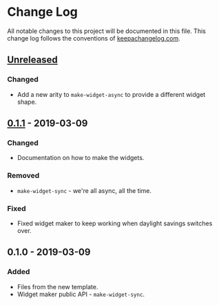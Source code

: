 # Change Log
All notable changes to this project will be documented in this file. This change log follows the conventions of [keepachangelog.com](http://keepachangelog.com/).

## [Unreleased]
### Changed
- Add a new arity to `make-widget-async` to provide a different widget shape.

## [0.1.1] - 2019-03-09
### Changed
- Documentation on how to make the widgets.

### Removed
- `make-widget-sync` - we're all async, all the time.

### Fixed
- Fixed widget maker to keep working when daylight savings switches over.

## 0.1.0 - 2019-03-09
### Added
- Files from the new template.
- Widget maker public API - `make-widget-sync`.

[Unreleased]: https://github.com/your-name/spec-playground/compare/0.1.1...HEAD
[0.1.1]: https://github.com/your-name/spec-playground/compare/0.1.0...0.1.1
